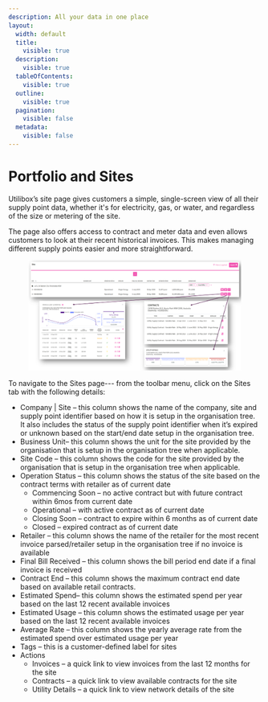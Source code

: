 ```yaml
---
description: All your data in one place
layout:
  width: default
  title:
    visible: true
  description:
    visible: true
  tableOfContents:
    visible: true
  outline:
    visible: true
  pagination:
    visible: false
  metadata:
    visible: false
---
```


# Portfolio and Sites

Utilibox’s site page gives customers a simple, single-screen view of all their supply point data, whether it's for electricity, gas, or water, and regardless of the size or metering of the site.

The page also offers access to contract and meter data and even allows customers to look at their recent historical invoices. This makes managing different supply points easier and more straightforward.

<figure><img src="../../.gitbook/assets/PortfolioSites.png" alt=""><figcaption></figcaption></figure>

To navigate to the Sites page--- from the toolbar menu, click on the Sites tab with the following details:

* Company | Site – this column shows the name of the company, site and supply point identifier based on how it is setup in the organisation tree. It also includes the status of the supply point identifier when it’s expired or unknown based on the start/end date setup in the organisation tree.
* Business Unit– this column shows the unit for the site provided by the organisation that is setup in the organisation tree when applicable.
* Site Code – this column shows the code for the site provided by the organisation that is setup in the organisation tree when applicable.
* Operation Status – this column shows the status of the site based on the contract terms with retailer as of current date
  * Commencing Soon – no active contract but with future contract within 6mos from current date
  * Operational – with active contract as of current date
  * Closing Soon – contract to expire within 6 months as of current date
  * Closed – expired contract as of current date
* Retailer – this column shows the name of the retailer for the most recent invoice parsed/retailer setup in the organisation tree if no invoice is available
* Final Bill Received – this column shows the bill period end date if a final invoice is received
* Contract End – this column shows the maximum contract end date based on available retail contracts.
* Estimated Spend– this column shows the estimated spend per year based on the last 12 recent available invoices
* Estimated Usage – this column shows the estimated usage per year based on the last 12 recent available invoices
* Average Rate – this column shows the yearly average rate from the estimated spend over estimated usage per year
* Tags – this is a customer-defined label for sites
* Actions
  * Invoices – a quick link to view invoices from the last 12 months for the site
  * Contracts – a quick link to view available contracts for the site
  * Utility Details – a quick link to view network details of the site

